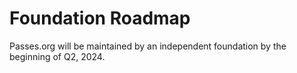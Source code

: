 # Foundation Roadmap

Passes.org will be maintained by an independent foundation by the beginning of Q2, 2024.